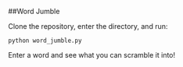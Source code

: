 ##Word Jumble

Clone the repository, enter the directory, and run:

`python word_jumble.py`

Enter a word and see what you can scramble it into!
